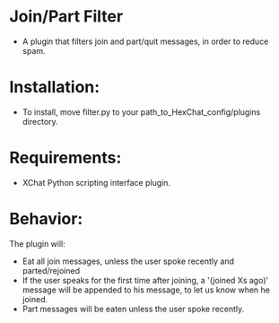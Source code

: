 Join/Part Filter
================
* A plugin that filters join and part/quit messages, in order to reduce spam.

Installation:
=============
* To install, move filter.py to your path_to_HexChat_config/plugins directory.

Requirements:
=============
* XChat Python scripting interface plugin.

Behavior:
=========
The plugin will:
* Eat all join messages, unless the user spoke recently and parted/rejoined
* If the user speaks for the first time after joining, a '(joined Xs ago)'
   message will be appended to his message, to let us know when he joined.
* Part messages will be eaten unless the user spoke recently.
